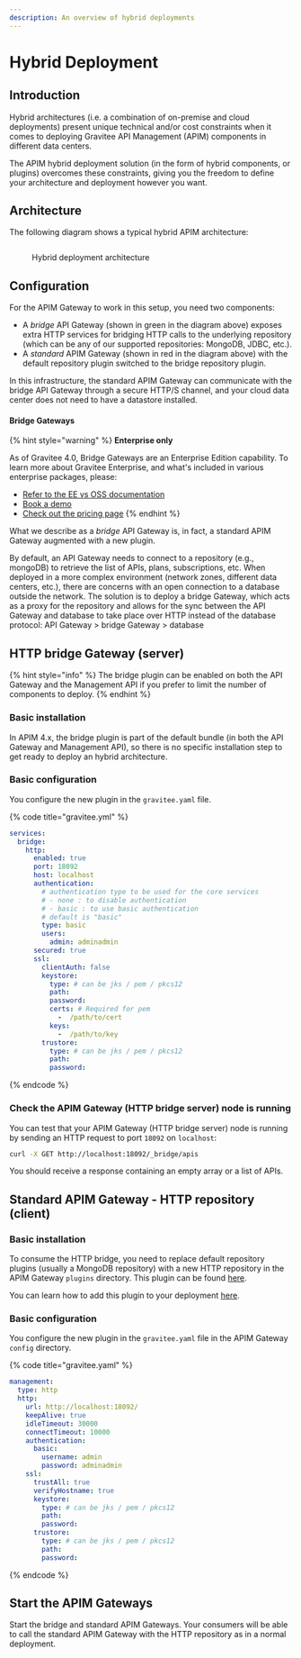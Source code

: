 ```yaml
---
description: An overview of hybrid deployments
---
```


# Hybrid Deployment

## Introduction

Hybrid architectures (i.e. a combination of on-premise and cloud deployments) present unique technical and/or cost constraints when it comes to deploying Gravitee API Management (APIM) components in different data centers.

The APIM hybrid deployment solution (in the form of hybrid components, or plugins) overcomes these constraints, giving you the freedom to define your architecture and deployment however you want.

## Architecture

The following diagram shows a typical hybrid APIM architecture:

<figure><img src="https://docs.gravitee.io/images/apim/3.x/installation/hybrid/hybrid_deployment_architecture.png" alt=""><figcaption><p>Hybrid deployment architecture</p></figcaption></figure>

## Configuration

For the APIM Gateway to work in this setup, you need two components:

* A _bridge_ API Gateway (shown in green in the diagram above) exposes extra HTTP services for bridging HTTP calls to the underlying repository (which can be any of our supported repositories: MongoDB, JDBC, etc.).
* A _standard_ APIM Gateway (shown in red in the diagram above) with the default repository plugin switched to the bridge repository plugin.

In this infrastructure, the standard APIM Gateway can communicate with the bridge API Gateway through a secure HTTP/S channel, and your cloud data center does not need to have a datastore installed.

#### **Bridge Gateways**



{% hint style="warning" %}
**Enterprise only**

As of Gravitee 4.0, Bridge Gateways are an Enterprise Edition capability. To learn more about Gravitee Enterprise, and what's included in various enterprise packages, please:

* [Refer to the EE vs OSS documentation](../../overview/introduction-to-gravitee-api-management-apim/ee-vs-oss.md)
* [Book a demo](http://127.0.0.1:5000/o/8qli0UVuPJ39JJdq9ebZ/s/rYZ7tzkLjFVST6ex6Jid/)
* [Check out the pricing page](https://www.gravitee.io/pricing)
{% endhint %}

What we describe as a _bridge_ API Gateway is, in fact, a standard APIM Gateway augmented with a new plugin.

By default, an API Gateway needs to connect to a repository (e.g., mongoDB) to retrieve the list of APIs, plans, subscriptions, etc. When deployed in a more complex environment (network zones, different data centers, etc.), there are concerns with an open connection to a database outside the network. The solution is to deploy a bridge Gateway, which acts as a proxy for the repository and allows for the sync between the API Gateway and database to take place over HTTP instead of the database protocol: API Gateway > bridge Gateway > database

## HTTP bridge Gateway (server)

{% hint style="info" %}
The bridge plugin can be enabled on both the API Gateway and the Management API if you prefer to limit the number of components 
to deploy.
{% endhint %}

### **Basic installation**

In APIM 4.x, the bridge plugin is part of the default bundle (in both the API Gateway and Management API), so there is no specific installation step to get ready to deploy an hybrid architecture.

### **Basic configuration**

You configure the new plugin in the `gravitee.yaml` file.

{% code title="gravitee.yml" %}
```yaml
services:
  bridge:
    http:
      enabled: true
      port: 18092
      host: localhost
      authentication:
        # authentication type to be used for the core services
        # - none : to disable authentication
        # - basic : to use basic authentication
        # default is "basic"
        type: basic
        users:
          admin: adminadmin
      secured: true
      ssl:
        clientAuth: false
        keystore:
          type: # can be jks / pem / pkcs12
          path:
          password:
          certs: # Required for pem
            -  /path/to/cert
          keys:
            -  /path/to/key
        trustore:
          type: # can be jks / pem / pkcs12
          path:
          password:
```
{% endcode %}

### **Check the APIM Gateway (HTTP bridge server) node is running**

You can test that your APIM Gateway (HTTP bridge server) node is running by sending an HTTP request to port `18092` on `localhost`:

```sh
curl -X GET http://localhost:18092/_bridge/apis
```

You should receive a response containing an empty array or a list of APIs.

## Standard APIM Gateway - HTTP repository (client)

### **Basic installation**

To consume the HTTP bridge, you need to replace default repository plugins (usually a MongoDB repository) with a new HTTP repository in the APIM Gateway `plugins` directory. This plugin can be found [here](https://download.gravitee.io/#graviteeio-apim/plugins/repositories/gravitee-apim-repository-gateway-bridge-http-client/).

You can learn how to add this plugin to your deployment [here](../../overview/introduction-to-gravitee-api-management-apim/plugins.md#deployment).

### **Basic configuration**

You configure the new plugin in the `gravitee.yaml` file in the APIM Gateway `config` directory.

{% code title="gravitee.yaml" %}
```yaml
management:
  type: http
  http:
    url: http://localhost:18092/
    keepAlive: true
    idleTimeout: 30000
    connectTimeout: 10000
    authentication:
      basic:
        username: admin
        password: adminadmin
    ssl:
      trustAll: true
      verifyHostname: true
      keystore:
        type: # can be jks / pem / pkcs12
        path:
        password:
      trustore:
        type: # can be jks / pem / pkcs12
        path:
        password:
```
{% endcode %}

## Start the APIM Gateways

Start the bridge and standard APIM Gateways. Your consumers will be able to call the standard APIM Gateway with the HTTP repository as in a normal deployment.
